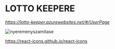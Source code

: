 # LOTTO KEEPERE

*https://lotto-keeper.azurewebsites.net/#/UserPage*

![nyeremenyszamitase](../../rm-img/nyeremenyszamitas.drawio.png)

https://react-icons.github.io/react-icons
